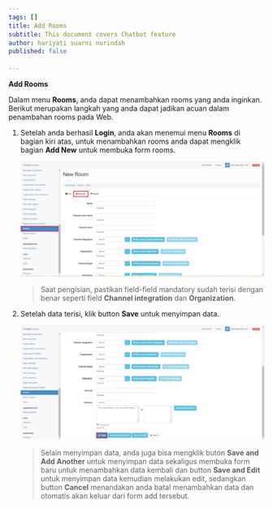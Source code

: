 ```yaml
---
tags: []
title: Add Rooms
subtitle: This document covers Chatbot feature
author: hariyati suarni nurindah
published: false

---
```

**Add Rooms**

Dalam menu **Rooms**, anda dapat menambahkan rooms yang anda inginkan. Berikut merupakan langkah yang anda dapat jadikan acuan dalam penambahan rooms pada Web.

1. Setelah anda berhasil **Login**, anda akan menemui menu **Rooms** di bagian kiri atas, untuk menambahkan rooms anda dapat mengklik bagian **Add New** untuk membuka form rooms.

   ![](/uploads/rooms6-1.PNG)

   > Saat pengisian, pastikan field-field mandatory sudah terisi dengan benar seperti field **Channel integration** dan **Organization**.
2. Setelah data terisi, klik button **Save** untuk menyimpan data.

   ![](/uploads/rooms7-1.PNG)

   > Selain menyimpan data, anda juga bisa mengklik buton **Save and Add Another** untuk menyimpan data sekaligus membuka form baru untuk menambahkan data kembali dan button **Save and Edit** untuk menyimpan data kemudian melakukan edit, sedangkan button **Cancel** menandakan anda batal menambahkan data dan otomatis akan keluar dari form add tersebut.
